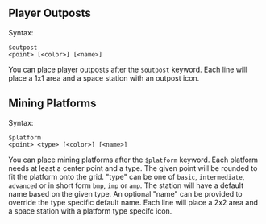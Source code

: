 ## Player Outposts

Syntax:

```
$outpost
<point> [<color>] [<name>]
```

You can place player outposts after the `$outpost` keyword. Each line will place a 1x1 area and a space station with an outpost icon.

## Mining Platforms

Syntax:

```
$platform
<point> <type> [<color>] [<name>]
```

You can place mining platforms after the `$platform` keyword. Each platform needs at least a center point and a type. The given point will be rounded to fit the platform onto the grid. "type" can be one of `basic`, `intermediate`, `advanced` or in short form `bmp`, `imp` or `amp`. The station will have a default name based on the given type. An optional "name" can be provided to override the type specific default name. Each line will place a 2x2 area and a space station with a platform type specifc icon.  
